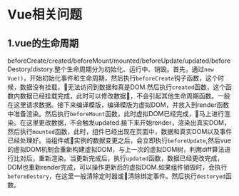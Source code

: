 Vue相关问题
==========================

1.vue的生命周期
-------------------

beforeCreate/created/beforeMount/mounted/beforeUpdate/updated/beforeDestory/distory.整个生命周期分为初始化、运行中、销毁。首先，通过`new Vue()`，开始初始化事件和生命周期，然后执行`beforeCreate`钩子函数，这个时候，数据没有挂载，无法访问到数据和真是DOM.然后执行`created`函数，这个函数内数据已经挂载完成，此时可以修改数据，不会引起其他生命周期函数。一般在这里请求数据。接下来编译模版，编译模版为虚拟DOM，并放入到render函数中准备渲染。然后执行`beforeMount`函数，此时虚拟DOM已经完成，马上进行渲染。在这里更改数据，不会触发updated.接下来开始render，渲染出真实DOM，然后执行`mounted`函数，此时，组件已经出现在页面中，数据和真实DOM以及事件已经处理好。当组件或实例的数据变更之后，会立即执行`beforeUpdate`,然后vue的虚拟DOM机制会重新构建虚拟DOM，与上一次的虚拟DOM树，利用diff算法进行比对后，重新渲染。当更新完成后，执行`updated`函数，数据已经更改完成，DOM也重新render完成，可以操作更新后的虚拟DOM.如果组件销毁时，会执行`beforeDestory`，在这里一般清除定时器或清除绑定事件。然后执行`destoryed`函数。